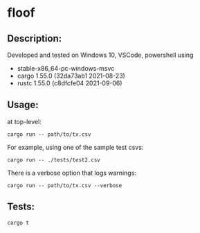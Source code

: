 # floof

## Description:

Developed and tested on Windows 10, VSCode, powershell using 

- stable-x86_64-pc-windows-msvc
- cargo 1.55.0 (32da73ab1 2021-08-23)
- rustc 1.55.0 (c8dfcfe04 2021-09-06)

## Usage:

at top-level:

```
cargo run -- path/to/tx.csv
```

For example, using one of the sample test csvs:

```
cargo run -- ./tests/test2.csv
```

There is a verbose option that logs warnings:

```
cargo run -- path/to/tx.csv --verbose
```

## Tests:

```
cargo t
```
